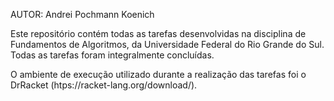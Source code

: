 AUTOR: Andrei Pochmann Koenich

Este repositório contém todas as tarefas desenvolvidas na disciplina de Fundamentos de Algoritmos, da Universidade Federal do Rio Grande do Sul.
Todas as tarefas foram integralmente concluídas.

O ambiente de execução utilizado durante a realização das tarefas foi o DrRacket (htps://racket-lang.org/download/).
